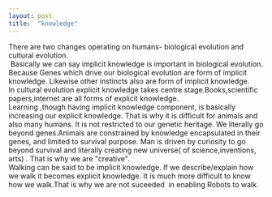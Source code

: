 ```yaml
---
layout: post
title:  "knowledge"
---
```


<div dir="auto"><div dir="auto">There are two changes operating on humans- biological evolution and cultural evolution. </div><div dir="auto"> Basically we can say implicit knowledge is important in biological evolution. Because Genes which drive our biological evolution are form of implicit knowledge. Likewise other instincts also are form of implicit knowledge.</div><div dir="auto">In cultural evolution explicit knowledge takes centre stage.Books,scientific papers,internet are all forms of explicit knowledge.</div><div dir="auto">Learning ,though having implicit knowledge component, is basically increasing our explicit knowledge. That is why it is difficult for animals and also many humans. It is not restricted to our genetic heritage. We literally go beyond genes.Animals are constrained by knowledge encapsulated in their genes, and limited to survival purpose. Man is driven by curiosity to go beyond survival and literally creating new universe( of science,inventions, arts) . That is why we are &quot;creative&quot;.</div><div dir="auto">Walking can be said to be implicit knowledge. If we describe/explain how we walk it becomes explicit knowledge. It is much more difficult to know how we walk.That is why we are not suceeded  in enabling Robots to walk.<br></div></div>
